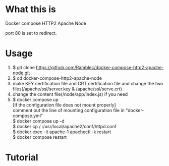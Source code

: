# What this is
Docker compose HTTP2 Apache Node

port 80 is set to redirect.

# Usage
1. $ git clone https://github.com/Ramblec/docker-compose-http2-apache-node.git
2. $ cd docker-compose-http2-apache-node
3. make KEY certification file and CRT certification file and change the two files(/apache/ssl/server.key & /apache/ssl/serve.crt)
4. change the content file(/node/app/index.js) if you need
5. $ docker compose up <br>
    [If the configuration file does not mount properly] <br>
   comment out the line of mounting configuration file in "docker-compose.yml" <br>
   $ docker compose up -d <br>
   $ docker cp /<path of httpd.conf in docker-compose-http2-apache-node> <apache container name>:/usr/local/apache2/conf/httpd.conf <br>
   $ docker exec -it apache-1 apachectl -k restart <br>
   $ docker compose restart

# Tutorial
